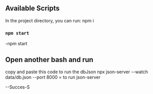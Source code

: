 ## Available Scripts

In the project directory, you can run:
npm i

### `npm start`

-npm start

## Open another bash and run

copy and paste this code to run the dbJson
npx json-server --watch data/db.json --port 8000 = to run json-server

--Succes-S
